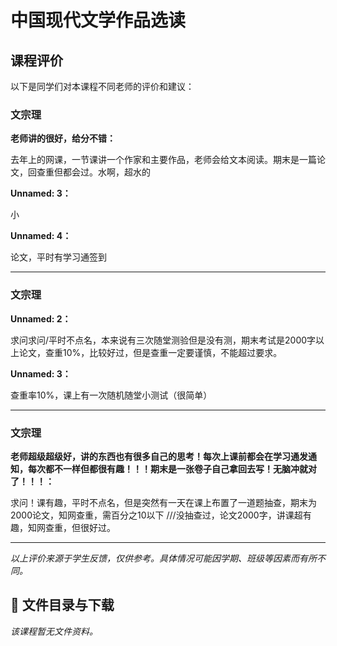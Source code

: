 # 中国现代文学作品选读

## 课程评价

以下是同学们对本课程不同老师的评价和建议：

### 文宗理

**老师讲的很好，给分不错：**

去年上的网课，一节课讲一个作家和主要作品，老师会给文本阅读。期末是一篇论文，回查重但都会过。水啊，超水的

**Unnamed: 3：**

小

**Unnamed: 4：**

论文，平时有学习通签到

---

### 文宗理

**Unnamed: 2：**

求问求问/平时不点名，本来说有三次随堂测验但是没有测，期末考试是2000字以上论文，查重10%，比较好过，但是查重一定要谨慎，不能超过要求。

**Unnamed: 3：**

查重率10%，课上有一次随机随堂小测试（很简单）

---

### 文宗理

**老师超级超级好，讲的东西也有很多自己的思考！每次上课前都会在学习通发通知，每次都不一样但都很有趣！！！期末是一张卷子自己拿回去写！无脑冲就对了！！！：**

求问！课有趣，平时不点名，但是突然有一天在课上布置了一道题抽查，期末为2000论文，知网查重，需百分之10以下   ///没抽查过，论文2000字，讲课超有趣，知网查重，但很好过。

---

*以上评价来源于学生反馈，仅供参考。具体情况可能因学期、班级等因素而有所不同。*
## 📄 文件目录与下载

_该课程暂无文件资料。_
